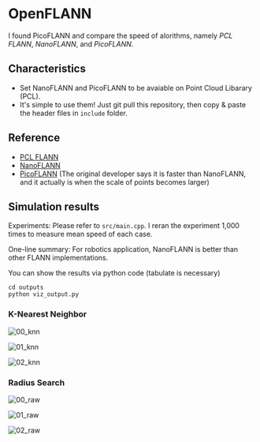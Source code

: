 # OpenFLANN

I found PicoFLANN and compare the speed of alorithms, namely *PCL FLANN*, *NanoFLANN*, and *PicoFLANN*.

## Characteristics

* Set NanoFLANN and PicoFLANN to be avaiable on Point Cloud Libarary (PCL).
* It's simple to use them! Just git pull this repository, then copy & paste the header files in `include` folder.

## Reference    
* [PCL FLANN](https://pointclouds.org/documentation/tutorials/kdtree_search.html)
* [NanoFLANN](https://github.com/jlblancoc/nanoflann)
* [PicoFLANN](https://github.com/rmsalinas/picoflann) (The original developer says it is faster than NanoFLANN, and it actually is when the scale of points becomes larger)


## Simulation results

Experiments: Please refer to `src/main.cpp`. I reran the experiment 1,000 times to measure mean speed of each case.

One-line summary: For robotics application, NanoFLANN is better than other FLANN implementations.

You can show the results via python code (tabulate is necessary)
```
cd outputs
python viz_output.py
```

### K-Nearest Neighbor

![00_knn](imgs/knn_1.png)

![01_knn](imgs/knn_2.png)

![02_knn](imgs/knn_3.png)


### Radius Search

![00_raw](imgs/radius_1.png)

![01_raw](imgs/radius_2.png)

![02_raw](imgs/radius_3.png)


